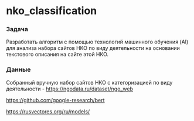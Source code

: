 # nko_classification

### Задача
Разработать алгоритм с помощью технологий машинного обучения (AI) для анализа набора сайтов НКО по виду деятельности на основании текстового описания на сайте этой НКО.

### Данные
Собранный вручную набор сайтов НКО с категоризацией по виду деятельности - https://ngodata.ru/dataset/ngo_web



https://github.com/google-research/bert

https://rusvectores.org/ru/models/
